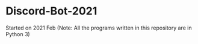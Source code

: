 # Discord-Bot-2021
Started on 2021 Feb 
(Note: All the programs written in this repository are in Python 3)
